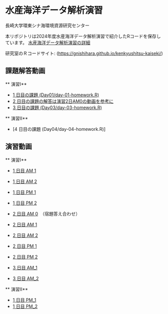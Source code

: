 # 水産海洋データ解析演習

長崎大学環東シナ海環境資源研究センター

本リポジトリは2024年度水産海洋データ解析演習で紹介したRコードを保存しています。
[水産海洋データ解析演習の詳細](http://www-mri.fish.nagasaki-u.ac.jp/ja/kyoten/)

研究室のＲコードサイト:
(https://gnishihara.github.io/kenkyushitsu-kaiseki/)

## 課題解答動画

** 演習I** 

* [1 日目の課題 (Day01/day-01-homework.R)](https://youtu.be/9vSSQeN617w)
* [2 日目の課題の解答は演習2日AM0の動画を参考に](https://youtu.be/K2JnpWuzfNw)
* [3 日目の課題 (Day03/day-03-homework.R)](https://youtu.be/RSgq99axMKk)

** 演習II**

* [4 日目の課題 (Day04/day-04-homework.R)]

## 演習動画

** 演習I** 

* [1 日目 AM 1](https://youtu.be/GXtI2n8gun8)
* [1 日目 AM 2](https://youtu.be/tbYb2qrHGjQ)
* [1 日目 PM 1](https://youtu.be/CM-Y2vYZYIs)
* [1 日目 PM 2](https://youtu.be/YcfHRNOcSwg)

* [2 日目 AM 0](https://youtu.be/K2JnpWuzfNw)　（宿題答え合わせ）
* [2 日目 AM 1](https://youtu.be/9qec0_Cm_4g)
* [2 日目 AM 2](https://youtu.be/jbHpc7_HrKA)
* [2 日目 PM 1](https://youtu.be/jgMANBWTlFw)
* [2 日目 PM 2](https://youtu.be/ZvIruOooox0)

* [3 日目 AM_1](https://youtu.be/BnyTpmf4Umk)
* [3 日目 AM_2](https://youtu.be/PcqxpOYOuHc)

** 演習II**

* [1 日目 PM_1](https://youtu.be/cJcn-iGMFnQ)
* [1 日目 PM_2](https://youtu.be/b08Ey1mUwXU)

